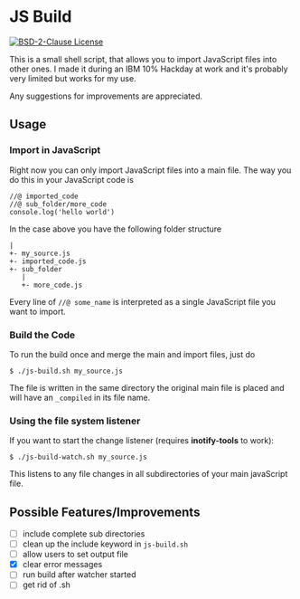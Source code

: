 # JS Build
[![BSD-2-Clause License](https://img.shields.io/badge/License-BSD--2-blue.svg)](https://github.com/fbeuster/js-build/blob/master/LICENSE.md)

This is a small shell script, that allows you to import JavaScript files into other ones.
I made it during an IBM 10% Hackday at work and it's probably very limited but works for
my use.

Any suggestions for improvements are appreciated.

## Usage
### Import in JavaScript
Right now you can only import JavaScript files into a main file. The way you do this in
your JavaScript code is
```
//@ imported_code
//@ sub_folder/more_code
console.log('hello world')
```
In the case above you have the following folder structure
```
|
+- my_source.js
+- imported_code.js
+- sub_folder
   |
   +- more_code.js
```
Every line of `//@ some_name` is interpreted as a single JavaScript file you want to import.
### Build the Code
To run the build once and merge the main and import files, just do
```
$ ./js-build.sh my_source.js
```
The file is written in the same directory the original main file is placed and will have an `_compiled` in its file name.

### Using the file system listener
If you want to start the change listener (requires **inotify-tools** to work):
```
$ ./js-build-watch.sh my_source.js
```
This listens to any file changes in all subdirectories of your main javaScript file.

## Possible Features/Improvements
- [ ] include complete sub directories
- [ ] clean up the include keyword in `js-build.sh`
- [ ] allow users to set output file
- [x] clear error messages
- [ ] run build after watcher started
- [ ] get rid of .sh
